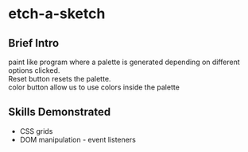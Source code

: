 # etch-a-sketch 

## Brief Intro
paint like program where a palette is generated depending on different options clicked.\
Reset button resets the palette.\
color button allow us to use colors inside the palette

## Skills Demonstrated
- CSS grids
- DOM manipulation - event listeners
